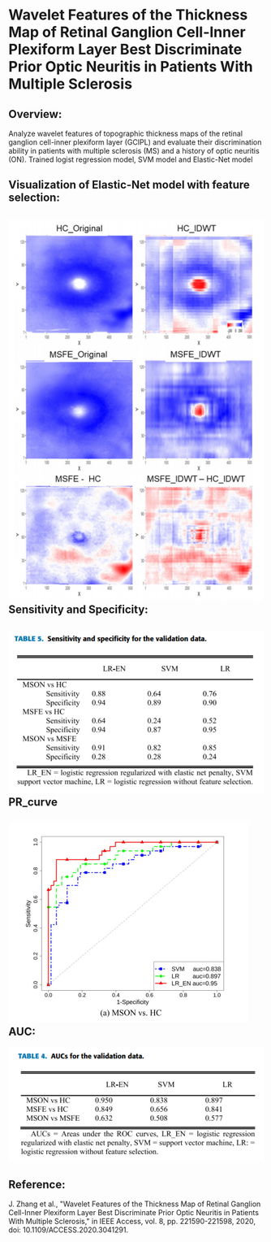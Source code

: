 # Wavelet Features of the Thickness Map of Retinal Ganglion Cell-Inner Plexiform Layer Best Discriminate Prior Optic Neuritis in Patients With Multiple Sclerosis



Overview:
----------
Analyze wavelet features of topographic thickness maps of the retinal ganglion cell-inner plexiform layer (GCIPL) and evaluate their discrimination ability in patients with multiple sclerosis (MS) and a history of optic neuritis (ON).
Trained logist regression model, SVM model and Elastic-Net model 

Visualization of Elastic-Net model with feature selection:
----------
![alt text](https://github.com/chen496/MSON/blob/9931c1e2cb72f18b6fc80445f02d59ff58ae2aab/visualization.PNG
)
Sensitivity and Specificity:
----------
![alt text](https://github.com/chen496/MSON/blob/b52db58a960a48a253c83fbdffd564bc5c33130d/Specificity_Sensitivity.PNG
)
PR_curve
----------
![alt text](https://github.com/chen496/MSON/blob/b52db58a960a48a253c83fbdffd564bc5c33130d/MSON_HC.PNG
)
AUC:
----------
![alt text](https://github.com/chen496/MSON/blob/b52db58a960a48a253c83fbdffd564bc5c33130d/AUC.PNG
)


Reference:
----------

J. Zhang et al., "Wavelet Features of the Thickness Map of Retinal Ganglion Cell-Inner Plexiform Layer Best Discriminate Prior Optic Neuritis in Patients With Multiple Sclerosis," in IEEE Access, vol. 8, pp. 221590-221598, 2020, doi: 10.1109/ACCESS.2020.3041291.

